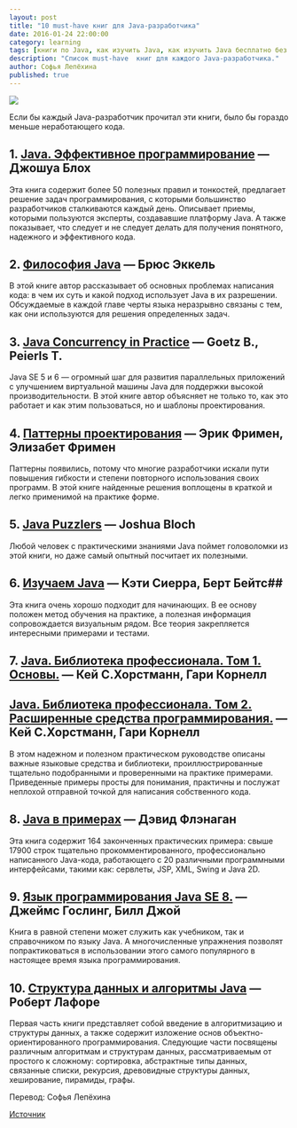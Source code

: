 ```yaml
---
layout: post
title: "10 must-have книг для Java-разработчика"
date: 2016-01-24 22:00:00
category: learning
tags: [книги по Java, как изучить Java, как изучить Java бесплатно без смс, как изучить Java в домашних условиях, как изучить Java быстро, как изучить Java самому, как изучить Java самостоятельно, как научиться программировать на Java, как научиться кодить на Java]
description: "Список must-have  книг для каждого Java-разработчика."
author: Софья Лепёхина
published: true
---
```


<img src="http://simmeringmind.com/wp-content/uploads/2014/06/book_books_bookshelf.jpg" class="img-responsive" /><br />

Если бы каждый Java-разработчик прочитал эти книги, было бы гораздо меньше неработающего кода.

<!-- more -->

## 1. [Java. Эффективное программирование](http://www.ozon.ru/context/detail/id/1259354/) &mdash; Джошуа Блох

Эта книга содержит более 50 полезных правил и тонкостей, предлагает решение задач программирования, с которыми большинство разработчиков сталкиваются каждый день. Описывает приемы, которыми пользуются эксперты, создававшие платформу Java. А также показывает, что следует и не следует делать для получения понятного, надежного и эффективного кода.

## 2. [Философия Java](http://www.ozon.ru/context/detail/id/30425811/) &mdash; Брюс Эккель

В этой книге автор рассказывает об основных проблемах написания кода: в чем их суть и какой подход использует Java в их разрешении. Обсуждаемые в каждой главе черты языка неразрывно связаны с тем, как они используются для решения определенных задач.

## 3. [Java Concurrency in Practice](http://www.ozon.ru/context/detail/id/3174887/) &mdash; Goetz B., Peierls T.

Java SE 5 и 6 &mdash; огромный шаг для развития параллельных приложений с улучшением виртуальной машины Java для поддержки высокой производительности. В этой книге автор объясняет не только то, как это работает и как этим пользоваться, но и шаблоны проектирования. 

## 4. [Паттерны проектирования](http://www.ozon.ru/context/detail/id/31079082/) &mdash; Эрик Фримен, Элизабет Фримен

Паттерны появились, потому что многие разработчики искали пути повышения гибкости и степени повторного использования своих программ. В этой книге найденные решения воплощены в краткой и легко применимой на практике форме.

## 5. [Java Puzzlers](http://www.ozon.ru/context/detail/id/3242220/) &mdash; Joshua Bloch

Любой человек с практическими знаниями Java поймет головоломки из этой книги, но даже самый опытный посчитает их полезными.

## 6. [Изучаем Java](http://www.ozon.ru/context/detail/id/7821666/) &mdash; Кэти Сиерра, Берт Бейтс## 

Эта книга очень хорошо подходит для начинающих. В ее основу положен метод обучения на практике, а полезная информация сопровождается визуальным рядом. Все теория закрепляется интересными примерами и тестами.

## 7. [Java. Библиотека профессионала. Том 1. Основы.](http://www.ozon.ru/context/detail/id/25151213/) &mdash; Кей С.Хорстманн, Гари Корнелл

## [Java. Библиотека профессионала. Том 2. Расширенные средства программирования.](http://www.ozon.ru/context/detail/id/25151190/) &mdash; Кей С.Хорстманн, Гари Корнелл

В этом надежном и полезном практическом руководстве описаны важные языковые средства и библиотеки, проиллюстрированные тщательно подобранными и проверенными на практике примерами. Приведенные примеры просты для понимания, практичны и послужат неплохой отправной точкой для написания собственного кода. 

## 8. [Java в примерах](http://www.ozon.ru/context/detail/id/1582931/) &mdash; Дэвид Флэнаган

Эта книга содержит 164 законченных практических примера: свыше 17900 строк тщательно прокомментированного, профессионально написанного Java-кода, работающего с 20 различными программными интерфейсами, такими как: сервлеты, JSP, XML, Swing и Java 2D.

## 9. [Язык программирования Java SE 8.](http://www.ozon.ru/context/detail/id/31953201/) &mdash; Джеймс Гослинг, Билл Джой

Книга в равной степени может служить как учебником, так и справочником по языку Java. А многочисленные упражнения позволят попрактиковаться в использовании этого самого популярного в настоящее время языка программирования.

## 10. [Структура данных и алгоритмы Java](http://www.ozon.ru/context/detail/id/6722233/) &mdash; Роберт Лафоре

Первая часть книги представляет собой введение в алгоритмизацию и структуры данных, а также содержит изложение основ объектно-ориентированного программирования. Следующие части посвящены различным алгоритмам и структурам данных, рассматриваемым от простого к сложному: сортировка, абстрактные типы данных, связанные списки, рекурсия, древовидные структуры данных, хеширование, пирамиды, графы.


Перевод: Софья Лепёхина

[Источник](http://programmers.stackexchange.com/questions/91629/best-java-book-you-have-read-so-far/91636)
